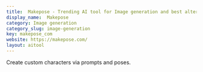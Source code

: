 ```yaml
---
title:  Makepose - Trending AI tool for Image generation and best alternatives
display_name:  Makepose
category: Image generation
category_slug: image-generation
key: makepose_com
website: https://makepose.com/
layout: aitool
---
```


Create custom characters via prompts and poses.
